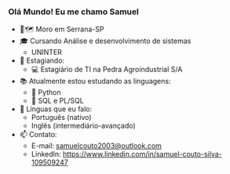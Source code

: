 ### Olá Mundo! Eu me chamo Samuel 

- 📍🗺️ Moro em Serrana-SP
- 🎓 Cursando Análise e desenvolvimento de sistemas
    * UNINTER
- 💼 Estagiando:
    * 💻 Estagiário de TI na Pedra Agroindustrial S/A
- 📚 Atualmente estou estudando as linguagens:
    * 🐍 Python
    * 📁 SQL e PL/SQL
- 💬 Línguas que eu falo:
    * Português (nativo)
    * Inglês (intermediário-avançado)
- 📫 Contato:
   * E-mail: samuelcouto2003@outlook.com
   * LinkedIn: https://www.linkedin.com/in/samuel-couto-silva-109509247
